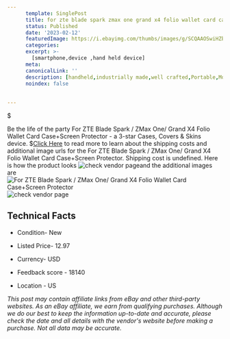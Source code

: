 ```yaml
---
      template: SinglePost
      title: for zte blade spark zmax one grand x4 folio wallet card case screen protector
      status: Published
      date: '2023-02-12'
      featuredImage: https://i.ebayimg.com/thumbs/images/g/SCQAAOSwiHZbBYxW/s-l225.jpg
      categories: 
      excerpt: >-
        [smartphone,device ,hand held device]
      meta:
      canonicalLink: ''
      description: [handheld,industrially made,well crafted,Portable,Mobile,Compact,Convenient,Lightweight,Maneuverable,Man-portable,Miniature,Carriable,Hand-held,Light,Holdable,Transportable,Mobile device,Pocket-sized,On-the-go,Wireless,Cordless,Compact size,Convenient size, smartphone,device ,hand held device]
      noindex: false
      
        
---
```

$

Be the life of the party For ZTE Blade Spark / ZMax One/ Grand X4 Folio Wallet Card Case+Screen Protector - a 3-star Cases, Covers & Skins device.
$[Click Here](https://www.ebay.com/itm/122433038256?hash=item1c8193e7b0%3Ag%3ASCQAAOSwiHZbBYxW&mkevt=1&mkcid=1&mkrid=711-53200-19255-0&campid=%253CePNCampaignId%253E&customid=%253CreferenceId%253E&toolid=10049) to read more to learn about the shipping costs and additional image urls for the For ZTE Blade Spark / ZMax One/ Grand X4 Folio Wallet Card Case+Screen Protector. Shipping cost is undefined. Here is how the product looks ![check vendor page](https://i.ebayimg.com/thumbs/images/g/SCQAAOSwiHZbBYxW/s-l225.jpg)and the additional images are![For ZTE Blade Spark / ZMax One/ Grand X4 Folio Wallet Card Case+Screen Protector](https://i.ebayimg.com/images/g/SCQAAOSwiHZbBYxW/s-l1600.jpg)![check vendor page](https://origin-galleryplus.ebayimg.com/ws/web/122433038256_2_0_1/225x225.jpg,https://origin-galleryplus.ebayimg.com/ws/web/122433038256_3_0_1/225x225.jpg,https://origin-galleryplus.ebayimg.com/ws/web/122433038256_4_0_1/225x225.jpg,https://origin-galleryplus.ebayimg.com/ws/web/122433038256_5_0_1/225x225.jpg)



 ## Technical Facts 



     
      

 - Condition- New 


      

 - Listed Price- 12.97 


      

 - Currency- USD 


      

 - Feedback score - 18140 


      

 - Location - US 


      
      

 *_This post may contain affiliate links from eBay and other third-party websites. As an eBay affiliate, we earn from qualifying purchases. Although we do our best to keep the information up-to-date and accurate, please check the date and all details with the vendor's website before making a purchase. Not all data may be accurate._*






